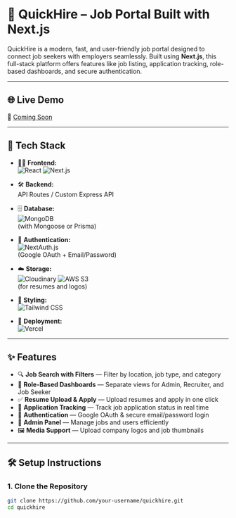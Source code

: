 # 🚀 QuickHire – Job Portal Built with Next.js


QuickHire is a modern, fast, and user-friendly job portal designed to connect job seekers with employers seamlessly. Built using **Next.js**, this full-stack platform offers features like job listing, application tracking, role-based dashboards, and secure authentication.

---


## 🌐 Live Demo

🔗 [Coming Soon](#)

---


## 🔧 Tech Stack

- 🧑‍💻 **Frontend:**  
  ![React](https://img.shields.io/badge/React-61DAFB?style=for-the-badge&logo=react&logoColor=white)
  ![Next.js](https://img.shields.io/badge/Next.js-000000?style=for-the-badge&logo=nextdotjs&logoColor=white)

- 🛠️ **Backend:**  
  API Routes / Custom Express API

- 🗄️ **Database:**  
  ![MongoDB](https://img.shields.io/badge/MongoDB-47A248?style=for-the-badge&logo=mongodb&logoColor=white)  
  (with Mongoose or Prisma)

- 🔐 **Authentication:**  
  ![NextAuth.js](https://img.shields.io/badge/NextAuth.js-000000?style=for-the-badge&logo=nextdotjs&logoColor=white)  
  (Google OAuth + Email/Password)

- ☁️ **Storage:**  
  ![Cloudinary](https://img.shields.io/badge/Cloudinary-3448C5?style=for-the-badge&logo=cloudinary&logoColor=white)
  ![AWS S3](https://img.shields.io/badge/AWS_S3-232F3E?style=for-the-badge&logo=amazonaws&logoColor=white)  
  (for resumes and logos)

- 🎨 **Styling:**  
  ![Tailwind CSS](https://img.shields.io/badge/Tailwind_CSS-06B6D4?style=for-the-badge&logo=tailwindcss&logoColor=white)

- 🚀 **Deployment:**  
  ![Vercel](https://img.shields.io/badge/Vercel-000000?style=for-the-badge&logo=vercel&logoColor=white)

---

## ✨ Features

- 🔍 **Job Search with Filters** — Filter by location, job type, and category  
- 👤 **Role-Based Dashboards** — Separate views for Admin, Recruiter, and Job Seeker  
- ✅ **Resume Upload & Apply** — Upload resumes and apply in one click  
- 📩 **Application Tracking** — Track job application status in real time  
- 🔐 **Authentication** — Google OAuth & secure email/password login  
- 📄 **Admin Panel** — Manage jobs and users efficiently  
- 🖼 **Media Support** — Upload company logos and job thumbnails  

---

## 🛠️ Setup Instructions

### 1. Clone the Repository

```bash
git clone https://github.com/your-username/quickhire.git
cd quickhire
```